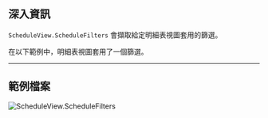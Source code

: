 ## 深入資訊
`ScheduleView.ScheduleFilters` 會擷取給定明細表視圖套用的篩選。

在以下範例中，明細表視圖套用了一個篩選。
___
## 範例檔案

![ScheduleView.ScheduleFilters](./Revit.Elements.Views.ScheduleView.ScheduleFilters_img.jpg)
